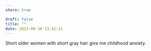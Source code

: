 ```yaml
---
share: true

draft: false
title: ""
date: 2023-09-30 13:41:21
---
```


Short older women with short gray hair give me childhood anxiety.
